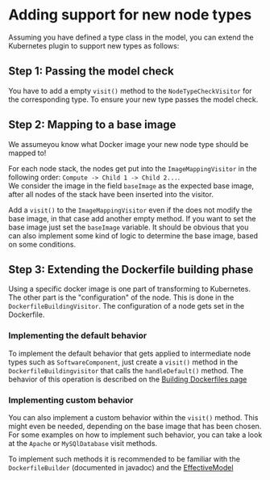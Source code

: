 # Adding support for new node types

Assuming you have defined a type class in the model, you can extend the Kubernetes plugin to support new types as follows:

## Step 1: Passing the model check

You have to add a empty `visit()` method to the `NodeTypeCheckVisitor` for the corresponding type.
To ensure your new type passes the model check.

## Step 2: Mapping to a base image

We assumeyou know what Docker image your new node type should be mapped to!

For each node stack, the nodes get put into the `ImageMappingVisitor` in the following order: `Compute -> Child 1 -> Child 2...`.  
We consider the image in the field `baseImage` as the expected base image, after all nodes of the stack have been inserted into the visitor.

Add a `visit()` to the `ImageMappingVisitor` even if the does not modify the base image, in that case add another empty method.
If you want to set the base image just set the `baseImage` variable.
It should be obvious that you can also implement some kind of logic to determine the base image, based on some conditions.

## Step 3: Extending the Dockerfile building phase

Using a specific docker image is one part of transforming to Kubernetes.
The other part is the "configuration" of the node. This is done in the `DockerfileBuildingVisitor`. The configuration of a node gets set in the Dockerfile.

### Implementing the default behavior

To implement the default behavior that gets applied to intermediate node types such as
`SoftwareComponent`, just create a `visit()` method in the `DockerfileBuildingvisitor` that calls the
`handleDefault()` method. The behavior of this operation is described on the [Building Dockerfiles page](building-dockerfiles.md)

### Implementing custom behavior

You can also implement a custom behavior within the `visit()` method.
This might even be needed, depending on the base image that has been chosen.
For some examples on how to implement such behavior, you can take a look at the `Apache` or `MySQlDatabase` visit methods.

To implement such methods it is recommended to be familiar with the `DockerfileBuilder` (documented in javadoc) and the [EffectiveModel](../../model/effective-model.md)
